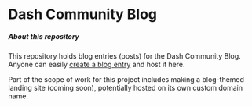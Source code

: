 # Dash Community Blog

##### About this repository
This repository holds blog entries (posts) for the Dash Community Blog.  Anyone can easily [create a blog entry]() and host it here.  

Part of the scope of work for this project includes making a blog-themed landing site (coming soon), potentially hosted on its own custom domain name.
